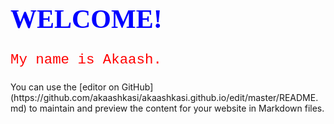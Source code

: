 <!DOCTYPE html>
<html>
<head>
<link rel="shortcut icon" href="http://google.com/favicon.ico" />
<style>
h1 {
  color: blue;
  font-family: verdana;
  font-size: 300%;
}
p  {
  color: red;
  font-family: courier;
  font-size: 160%;
}
</style>
</head>
<body>

<h1>WELCOME!</h1>
 
<p>My name is Akaash.</p>

</body>
</html>
You can use the [editor on GitHub](https://github.com/akaashkasi/akaashkasi.github.io/edit/master/README.md) to maintain and preview the content for your website in Markdown files.

